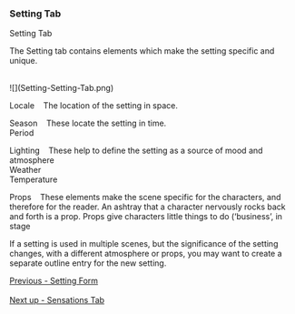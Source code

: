 ### Setting Tab ###
Setting Tab <br/>


The Setting tab contains elements which make the setting specific and unique. <br/>

  <br/>
![](Setting-Setting-Tab.png)

Locale&nbsp;&nbsp;&nbsp;&nbsp;The location of the setting in space. <br/>

Season&nbsp;&nbsp;&nbsp;&nbsp;These locate the setting in time. <br/>
Period <br/>

Lighting&nbsp;&nbsp;&nbsp;&nbsp;These help to define the setting as a source of mood and atmosphere <br/>
Weather <br/>
Temperature&nbsp;&nbsp;&nbsp;&nbsp; <br/>

Props&nbsp;&nbsp;&nbsp;&nbsp;These elements make the scene specific for the characters, and therefore for the reader. An ashtray that a character nervously rocks back and forth is a prop. Props give characters little things to do (‘business’, in stage  <br/>

If a setting is used in multiple scenes, but the significance of the setting changes, with a different atmosphere or props, you may want to create a separate outline entry for the new setting. <br/>

[Previous - Setting Form](Setting_Form.md) <br/><br/>
[Next up - Sensations Tab](Sensations_Tab.md)
